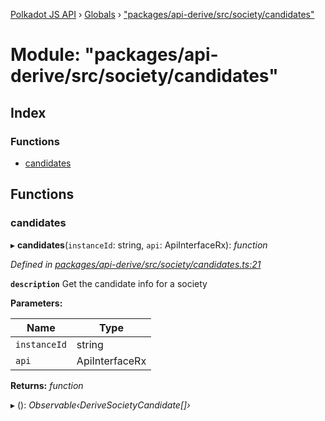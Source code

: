 [Polkadot JS API](../README.md) › [Globals](../globals.md) › ["packages/api-derive/src/society/candidates"](_packages_api_derive_src_society_candidates_.md)

# Module: "packages/api-derive/src/society/candidates"

## Index

### Functions

* [candidates](_packages_api_derive_src_society_candidates_.md#candidates)

## Functions

###  candidates

▸ **candidates**(`instanceId`: string, `api`: ApiInterfaceRx): *function*

*Defined in [packages/api-derive/src/society/candidates.ts:21](https://github.com/polkadot-js/api/blob/41f1d8f36/packages/api-derive/src/society/candidates.ts#L21)*

**`description`** Get the candidate info for a society

**Parameters:**

Name | Type |
------ | ------ |
`instanceId` | string |
`api` | ApiInterfaceRx |

**Returns:** *function*

▸ (): *Observable‹DeriveSocietyCandidate[]›*
